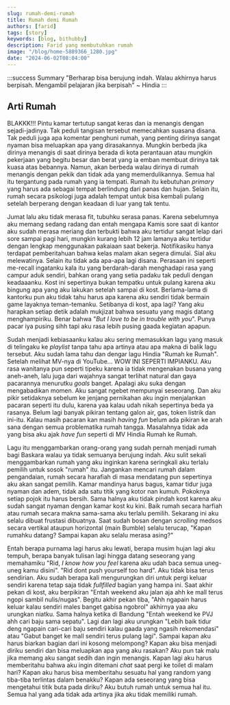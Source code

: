 ```yaml
---
slug: rumah-demi-rumah
title: Rumah demi Rumah
authors: [farid]
tags: [story]
keywords: [blog, bithubby]
description: Farid yang membutuhkan rumah
image: "/blog/home-5889366_1280.jpg"
date: "2024-06-02T08:04:00"
---
```


:::success Summary
"Berharap bisa berujung indah. Walau akhirnya harus berpisah. Mengambil pelajaran jika berpisah" ~ Hindia
:::

<!-- truncate -->

## Arti Rumah

BLAKKK!!! Pintu kamar tertutup sangat keras dan ia menangis dengan sejadi-jadinya. Tak peduli tangisan tersebut memecahkan suasana disana. Tak peduli juga apa komentar penghuni rumah, yang penting dirinya sangat nyaman bisa meluapkan apa yang dirasakannya. Mungkin berbeda jika dirinya menangis di saat dirinya berada di kota perantauan atau mungkin pekerjaan yang begitu besar dan berat yang ia emban membuat dirinya tak kuasa atas bebannya. Namun, akan berbeda walau dirinya di rumah menangis dengan pekik dan tidak ada yang memerdulikannya. Semua hal itu tergantung pada rumah yang ia tempati. Rumah itu kebutuhan _primary_ yang harus ada sebagai tempat berlindung dari panas dan hujan. Selain itu, rumah secara psikologi juga adalah tempat untuk bisa kembali pulang setelah berperang dengan keadaan di luar yang tak tentu.

Jumat lalu aku tidak merasa fit, tubuhku serasa panas. Karena sebelumnya aku memang sedang radang dan entah mengapa Kamis sore saat di kantor aku sudah merasa meriang dan terbukti bahwa aku tertidur sangat lelap dari sore sampai pagi hari, mungkin kurang lebih 12 jam lamanya aku tertidur dengan lengkap menggunakan pakaiaan saat bekerja. Notifikasiku hanya terdapat pemberitahuan bahwa kelas malam akan segera dimulai. Sial aku melewatinya. Selain itu tidak ada apa-apa lagi disana. Perasaan ini seperti me-recall ingatanku kala itu yang berdarah-darah menghadapi rasa yang campur aduk sendiri, bahkan orang yang setia padaku tak peduli dengan keadaaanku. Kost ini sepertinya bukan tempatku untuk pulang karena aku bingung apa yang aku lakukan setelah sampai di kost. Berlama-lama di kantorku pun aku tidak tahu harus apa karena aku sendiri tidak bermain game layaknya teman-temanku. Setibanya di kost, apa lagi? Yang aku harapkan setiap detik adalah mukjizat bahwa sesuatu yang magis datang menghampiriku. Benar bahwa "_But I love to be in trouble with you_". Punya pacar iya pusing sihh tapi aku rasa lebih pusing gaada kegiatan apapun.

Sudah menjadi kebiasaanku kalau aku sering memasukkan lagu yang masuk di telingaku ke _playlist_ tanpa tahu apa artinya atau apa makna di balik lagu tersebut. Aku sudah lama tahu dan dengar lagu Hindia "Rumah ke Rumah". Setelah melihat MV-nya di YouTube... WOW INI SEPERTI IMPIANKU. Aku rasa wanitanya pun seperti tipeku karena ia tidak mengenakan busana yang aneh-aneh, lalu juga dari wajahnya sangat terlihat natural dan gaya pacarannya menurutku _goals_ banget. Apalagi aku suka dengan mengabadikan momen. Aku sangat ngebet mempunyai seseorang. Dan aku pikir setidaknya sebelum ke jenjang pernikahan aku ingin menjalankan pacaran seperti itu dulu, karena yaa kalau udah nikah sepertinya beda ya rasanya. Belum lagi banyak pikiran tentang galon air, gas, token listrik dan ini-itu. Kalau masih pacaran kan masih _having fun_ belum ada pikiran ke arah sana dengan semua problematika rumah tangga. Masalahnya tidak ada yang bisa aku ajak _have fun_ seperti di MV Hindia Rumah ke Rumah.

Lagu itu menggambarkan orang-orang yang sudah pernah menjadi rumah bagi Baskara walau ya tidak semuanya berujung indah. Aku sulit sekali menggambarkan rumah yang aku inginkan karena seringkali aku terlalu pemilih untuk sosok "rumah" itu. Jangankan mencari rumah dalam pengandaian, rumah secara harafiah di masa mendatang pun sepertinya aku akan sangat pemilih. Kamar mandinya harus bagus, kamar tidur juga nyaman dan adem, tidak ada satu titik yang kotor nan kumuh. Pokoknya setiap pojok itu harus bersih. Sama halnya aku tidak pindah kost karena aku sudah sangat nyaman dengan kamar kost ku kini. Baik rumah secara harfiah atau rumah secara makna sama-sama aku terlalu pemilih. Sekarang ini aku selalu dibuat frustasi dibuatnya. Saat sudah bosan dengan _scrolling_ medsos secara vertikal ataupun horizontal (main Bumble) selalu terucap, "Kapan rumahku datang? Sampai kapan aku selalu merasa asing?"

Entah berapa purnama lagi harus aku lewati, berapa musim hujan lagi aku tempuh, berapa banyak tulisan lagi hingga datang seseorang yang memahamiku "Rid, _I know how you feel_ karena aku udah baca semua uneg-uneg kamu disini". "Rid dont push yourself too hard". Aku tidak bisa terus sendirian. Aku sudah berapa kali mengurungkan diri untuk pergi keluar sendiri karena tetap saja tidak _fullfilled_ bagian yang hampa ini. Saat akhir pekan di kost, aku berpikiran "Entah weekend aku jalan aja ahh ke mall terus ngopi sambil nulis/nugas". Begitu akhir pekan tiba, "Ahh ngapain harus keluar kalau sendiri males banget gabisa ngobrol" akhirnya yaa aku urungkan niatku. Sama halnya ketika di Bandung "Entah weekend ke PVJ ahh cari baju sama sepatu". Lagi dan lagi aku urungkan "Lebih baik tidur deng ngapain cari-cari baju sendiri kalau gaada yang ngasih rekomendasi" atau "Gabut banget ke mall sendiri terus pulang lagi". Sampai kapan aku harus biarkan bagian dari ini kosong melompong? Kapan aku bisa menjadi diriku sendiri dan bisa meluapkan apa yang aku rasakan? Aku pun tak malu jika memang aku sangat sedih dan ingin menangis. Kapan lagi aku harus memberitahu bahwa aku ingin ditemani _chat_ saat pergi ke toilet di malam hari? Kapan aku harus bisa memberitahu sesuatu hal yang random yang tiba-tiba terlintas dalam benakku? Kapan ada seseorang yang bisa mengetahui titik buta pada diriku? Aku butuh rumah untuk semua hal itu. Semua hal yang ada tidak ada artinya jika aku tidak memiliki rumah.
